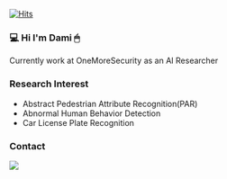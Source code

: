 [![Hits](https://hits.seeyoufarm.com/api/count/incr/badge.svg?url=https%3A%2F%2Fgithub.com%2Fiamdami&count_bg=%23ECADC7&title_bg=%23949494&icon=github.svg&icon_color=%23E7E7E7&title=hits&edge_flat=false)](https://hits.seeyoufarm.com)

### 💻 Hi I'm Dami 🖱
Currently work at OneMoreSecurity as an AI Researcher
<br>

### Research Interest
- Abstract Pedestrian Attribute Recognition(PAR)  
- Abnormal Human Behavior Detection  
- Car License Plate Recognition

### Contact
<a href="mailto:onemoredami@gmail.com"><img src="https://img.shields.io/badge/Gmail-d14836?style=flat-square&logo=Gmail&logoColor=white&link=onemoredami@gmail.com"/></a>
<br>
